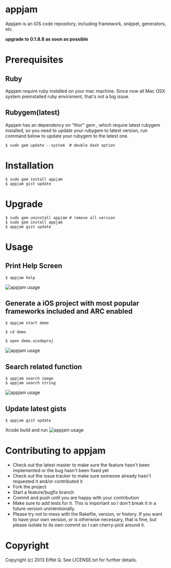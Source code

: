 appjam
=======
Appjam is an iOS code repository, including framework, snippet, generators, etc.

**upgrade to 0.1.8.8 as soon as possible**

Prerequisites
=======
Ruby
-------
Appjam require ruby installed on your mac machine. Since now all Mac OSX system preinstalled ruby enviroment, that's not a big issue. 

Rubygem(latest)
-------
Appjam has an dependency on "thor" gem , which require latest rubygem installed, so you need to update your rubygem to latest version, run command below to update your rubygem to the latest one.

	$ sudo gem update --system  # double dash option

Installation
=======
	$ sudo gem install appjam
	$ appjam gist update
	
Upgrade
=======
	$ sudo gem uninstall appjam # remove all version
	$ sudo gem install appjam 
	$ appjam gist update	

Usage
=======

Print Help Screen
-------
	$ appjam help
![appjam usage](https://raw.github.com/eiffelqiu/appjam/master/doc/appjam.jpg)

Generate a iOS project with most popular frameworks included and ARC enabled
-------
	$ appjam start demo

	$ cd demo

	$ open demo.xcodeproj
![appjam usage](https://raw.github.com/eiffelqiu/appjam/master/doc/appjam1.png)		

Search related function
-------
	$ appjam search image
	$ appjam search string
![appjam usage](https://raw.github.com/eiffelqiu/appjam/master/doc/appjam2.png)	
	
Update latest gists
-------
	$ appjam gist update

Xcode build and run 
![appjam usage](https://raw.github.com/eiffelqiu/appjam/master/doc/appjam3.png)	

Contributing to appjam
=======
* Check out the latest master to make sure the feature hasn't been implemented or the bug hasn't been fixed yet
* Check out the issue tracker to make sure someone already hasn't requested it and/or contributed it
* Fork the project
* Start a feature/bugfix branch
* Commit and push until you are happy with your contribution
* Make sure to add tests for it. This is important so I don't break it in a future version unintentionally.
* Please try not to mess with the Rakefile, version, or history. If you want to have your own version, or is otherwise necessary, that is fine, but please isolate to its own commit so I can cherry-pick around it.

Copyright
=======
Copyright (c) 2013 Eiffel Q. See LICENSE.txt for
further details.
